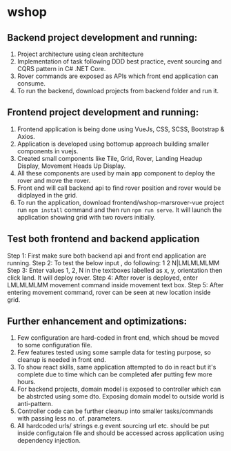 # wshop

## Backend project development and running:
1) Project architecture using clean architecture
2) Implementation of task following DDD best practice, event sourcing and CQRS pattern in C# .NET Core.
3) Rover commands are exposed as APIs which front end application can consume.
4) To run the backend, download projects from backend folder and run it.

## Frontend project development and running:
1) Frontend application is being done using VueJs, CSS, SCSS, Bootstrap & Axios.
2) Application is developed using bottomup approach building smaller components in vuejs.
3) Created small components like Tile, Grid, Rover, Landing Headup Display, Movement Heads Up Display.
4) All these components are used by main app component to deploy the rover and move the rover.
4) Front end will call backend api to find rover position and rover would be didplayed in the grid.
5) To run the application, download frontend/wshop-marsrover-vue project run `npm install` command and then run `npm run serve`. It will launch the application showing grid with two rovers initially.
## Test both frontend and backend application
Step 1: First make sure both backend api and front end application are running.
Step 2: To test the below input , do following:
        1 2 N|LMLMLMLMM
Step 3: Enter values 1, 2, N in the textboxes labelled as x, y, orientation then click land. It will deploy rover.
Step 4: After rover is deployed, enter LMLMLMLMM movement command inside movement text box.
Step 5: After entering movement command, rover can be seen at new location inside grid.

## Further enhancement and optimizations:
1) Few configuration are hard-coded in front end, which shoud be moved to some configuration file.
2) Few features tested using some sample data for testing purpose, so cleanup is needed in front end.
3) To show react skills, same application attempted to do in react but it's complete due to time which can be completed afer putting few more hours.
4) For backend projects, domain model is exposed to controller which can be abstrcted using some dto. Exposing domain model to outside world is anti-pattern.
5) Controller code can be further cleanup into smaller tasks/commands with passing less no. of. parameters.
6) All hardcoded urls/ strings e.g event sourcing url etc. should be put inside configutaion file and
should be accessed across application using dependency injection.